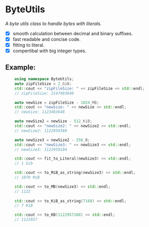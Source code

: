 # ByteUtils

_A byte utils class to handle bytes with literals._

- [x] smooth calculation between decimal and binary suffixes.
- [x] fast readable and concise code.
- [x] fitting to literal.
- [x] compertibal with big integer types.

## Example:
```C++
    using namespace ByteUtils;
    auto zipFileSize = 2_GiB;
    std::cout << "zipFileSize: " << zipFileSize << std::endl;
    // zipFileSize: 2147483648

    auto newSize = zipFileSize - 1024_MB;
    std::cout << "newSize: " << newSize << std::endl;
    // newSize: 1123483648

    auto newSize2 = newSize - 512_KiB;
    std::cout << "newSize2: " << newSize2 << std::endl;
    // newSize2: 1122959360

    auto newSize3 = newSize2 - 256_B;
    std::cout << "newSize3: " << newSize3 << std::endl;
    // newSize3: 1122959104

    std::cout << fit_to_Literal(newSize3) << std::endl;
    // 1 Gib

    std::cout << to_MiB_as_string(newSize3) << std::endl;
    // 1070 MiB

    std::cout << to_MB(newSize3) << std::endl;
    // 1122
    
    std::cout << to_KiB_as_string(7168) << std::endl;
    // 7 KiB

    std::cout << to_KB(1122957168) << std::endl;
    // 1122957
